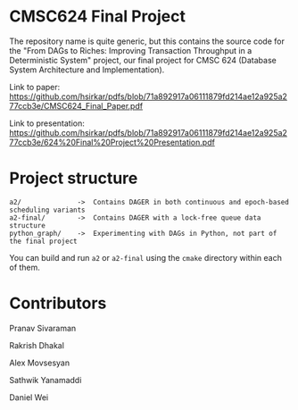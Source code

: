 # CMSC624 Final Project

The repository name is quite generic, but this contains the source code for the "From DAGs to Riches: Improving Transaction Throughput in a Deterministic System" project, our final project for CMSC 624 (Database System Architecture and Implementation).

Link to paper: https://github.com/hsirkar/pdfs/blob/71a892917a06111879fd214ae12a925a277ccb3e/CMSC624_Final_Paper.pdf

Link to presentation: https://github.com/hsirkar/pdfs/blob/71a892917a06111879fd214ae12a925a277ccb3e/624%20Final%20Project%20Presentation.pdf

# Project structure

```
a2/              ->  Contains DAGER in both continuous and epoch-based scheduling variants
a2-final/        ->  Contains DAGER with a lock-free queue data structure
python_graph/    ->  Experimenting with DAGs in Python, not part of the final project
```

You can build and run `a2` or `a2-final` using the `cmake` directory within each of them.

# Contributors

Pranav Sivaraman

Rakrish Dhakal

Alex Movsesyan

Sathwik Yanamaddi

Daniel Wei
